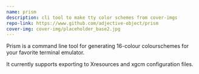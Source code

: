 ```yaml
---
name: prism
description: cli tool to make tty color schemes from cover-imgs
repo-link: https://www.github.com/adjective-object/prism
cover-img: cover-img/placeholder_base2.jpg
---
```


Prism is a command line tool for generating 16-colour colourschemes for your favorite terminal emulator.

It currently supports exporting to Xresources and xgcm configuration files.
